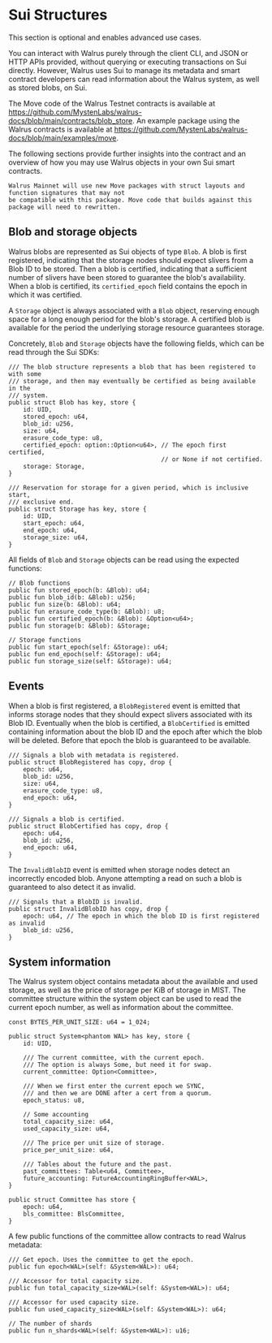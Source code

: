 # Sui Structures

This section is optional and enables advanced use cases.

You can interact with Walrus purely through the client CLI, and JSON or HTTP APIs provided, without
querying or executing transactions on Sui directly. However, Walrus uses Sui to manage its metadata
and smart contract developers can read information about the Walrus system, as well as stored blobs,
on Sui.

The Move code of the Walrus Testnet contracts is available at
<https://github.com/MystenLabs/walrus-docs/blob/main/contracts/blob_store>. An example package using
the Walrus contracts is available at
<https://github.com/MystenLabs/walrus-docs/blob/main/examples/move>.

The following sections provide further insights into the contract and an overview of how you may use
Walrus objects in your own Sui smart contracts.

```admonish danger title="A word of caution"
Walrus Mainnet will use new Move packages with struct layouts and function signatures that may not
be compatible with this package. Move code that builds against this package will need to rewritten.
```

## Blob and storage objects

Walrus blobs are represented as Sui objects of type `Blob`. A blob is first registered, indicating
that the storage nodes should expect slivers from a Blob ID to be stored. Then a blob is certified,
indicating that a sufficient number of slivers have been stored to guarantee the blob's
availability. When a blob is certified, its `certified_epoch` field contains the epoch in which it
was certified.

A `Storage` object is always associated with a `Blob` object, reserving enough space for
a long enough period for the blob's storage. A certified blob is available for the period the
underlying storage resource guarantees storage.

Concretely, `Blob` and `Storage` objects have the following fields, which can be read through the
Sui SDKs:

```move
/// The blob structure represents a blob that has been registered to with some
/// storage, and then may eventually be certified as being available in the
/// system.
public struct Blob has key, store {
    id: UID,
    stored_epoch: u64,
    blob_id: u256,
    size: u64,
    erasure_code_type: u8,
    certified_epoch: option::Option<u64>, // The epoch first certified,
                                          // or None if not certified.
    storage: Storage,
}

/// Reservation for storage for a given period, which is inclusive start,
/// exclusive end.
public struct Storage has key, store {
    id: UID,
    start_epoch: u64,
    end_epoch: u64,
    storage_size: u64,
}
```

All fields of `Blob` and `Storage` objects can be read using the expected functions:

```move
// Blob functions
public fun stored_epoch(b: &Blob): u64;
public fun blob_id(b: &Blob): u256;
public fun size(b: &Blob): u64;
public fun erasure_code_type(b: &Blob): u8;
public fun certified_epoch(b: &Blob): &Option<u64>;
public fun storage(b: &Blob): &Storage;

// Storage functions
public fun start_epoch(self: &Storage): u64;
public fun end_epoch(self: &Storage): u64;
public fun storage_size(self: &Storage): u64;
```

## Events

When a blob is first registered, a `BlobRegistered` event is emitted that informs storage nodes
that they should expect slivers associated with its Blob ID. Eventually when the blob is
certified, a `BlobCertified` is emitted containing information about the blob ID and the epoch
after which the blob will be deleted. Before that epoch the blob is guaranteed to be available.

```move
/// Signals a blob with metadata is registered.
public struct BlobRegistered has copy, drop {
    epoch: u64,
    blob_id: u256,
    size: u64,
    erasure_code_type: u8,
    end_epoch: u64,
}

/// Signals a blob is certified.
public struct BlobCertified has copy, drop {
    epoch: u64,
    blob_id: u256,
    end_epoch: u64,
}
```

The `InvalidBlobID` event is emitted when storage nodes detect an incorrectly encoded blob.
Anyone attempting a read on such a blob is guaranteed to also detect it as invalid.

```move
/// Signals that a BlobID is invalid.
public struct InvalidBlobID has copy, drop {
    epoch: u64, // The epoch in which the blob ID is first registered as invalid
    blob_id: u256,
}
```

## System information

The Walrus system object contains metadata about the available and used storage, as well as the
price of storage per KiB of storage in MIST. The committee
structure within the system object can be used to read the current epoch number, as well as
information about the committee.

```move
const BYTES_PER_UNIT_SIZE: u64 = 1_024;

public struct System<phantom WAL> has key, store {
    id: UID,

    /// The current committee, with the current epoch.
    /// The option is always Some, but need it for swap.
    current_committee: Option<Committee>,

    /// When we first enter the current epoch we SYNC,
    /// and then we are DONE after a cert from a quorum.
    epoch_status: u8,

    // Some accounting
    total_capacity_size: u64,
    used_capacity_size: u64,

    /// The price per unit size of storage.
    price_per_unit_size: u64,

    /// Tables about the future and the past.
    past_committees: Table<u64, Committee>,
    future_accounting: FutureAccountingRingBuffer<WAL>,
}

public struct Committee has store {
    epoch: u64,
    bls_committee: BlsCommittee,
}
```

A few public functions of the committee allow contracts to read Walrus metadata:

```move
/// Get epoch. Uses the committee to get the epoch.
public fun epoch<WAL>(self: &System<WAL>): u64;

/// Accessor for total capacity size.
public fun total_capacity_size<WAL>(self: &System<WAL>): u64;

/// Accessor for used capacity size.
public fun used_capacity_size<WAL>(self: &System<WAL>): u64;

// The number of shards
public fun n_shards<WAL>(self: &System<WAL>): u16;
```
